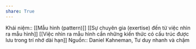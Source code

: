 ```yaml
---
share: True
---
```

Khái niệm:: [[Mẫu hình (pattern)]]
[[Sự chuyên gia (exertise) đến từ việc nhìn ra mẫu hình]]
[[Việc nhìn ra mẫu hình cần những kiến thức có cấu trúc được lưu trong trí nhớ dài hạn]] 
Nguồn:: Daniel Kahneman, Tư duy nhanh và chậm